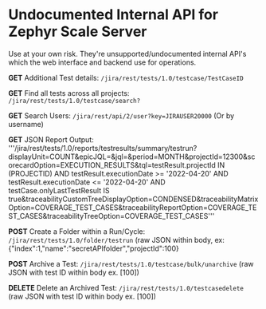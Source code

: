 # Undocumented Internal API for Zephyr Scale Server

Use at your own risk. They're unsupported/undocumented internal API's which the web interface and backend use for operations.


**GET** Additional Test details: ```/jira/rest/tests/1.0/testcase/TestCaseID```

**GET** Find all tests across all projects: ```/jira/rest/tests/1.0/testcase/search?```

**GET** Search Users: ```/jira/rest/api/2/user?key=JIRAUSER20000``` (Or by username)

**GET** JSON Report Output: '''/jira/rest/tests/1.0/reports/testresults/summary/testrun?displayUnit=COUNT&epicJQL=&jql=&period=MONTH&projectId=12300&scorecardOption=EXECUTION_RESULTS&tql=testResult.projectId IN (PROJECTID) AND testResult.executionDate >= '2022-04-20' AND testResult.executionDate <= '2022-04-20' AND testCase.onlyLastTestResult IS true&traceabilityCustomTreeDisplayOption=CONDENSED&traceabilityMatrixOption=COVERAGE_TEST_CASES&traceabilityReportOption=COVERAGE_TEST_CASES&traceabilityTreeOption=COVERAGE_TEST_CASES'''

**POST** Create a Folder within a Run/Cycle: ```/jira/rest/tests/1.0/folder/testrun``` (raw JSON within body, ex: {"index":1,"name":"secretAPIfolder","projectId":100}

**POST** Archive a Test: ```/jira/rest/tests/1.0/testcase/bulk/unarchive``` (raw JSON with test ID within body ex. [100])

**DELETE** Delete an Archived Test: ```/jira/rest/tests/1.0/testcasedelete``` (raw JSON with test ID within body ex. [100])
